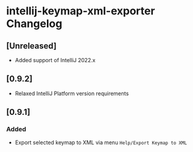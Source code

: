 # intellij-keymap-xml-exporter Changelog

## [Unreleased]
- Added support of IntelliJ 2022.x

## [0.9.2]
- Relaxed IntelliJ Platform version requirements

## [0.9.1]
### Added
- Export selected keymap to XML via menu `Help/Export Keymap to XML`